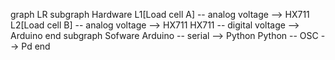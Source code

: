 graph LR
  subgraph Hardware
    L1[Load cell A] -- analog voltage --> HX711
    L2[Load cell B] -- analog voltage --> HX711
    HX711 -- digital voltage --> Arduino
  end
  subgraph Sofware
    Arduino -- serial --> Python
    Python -- OSC --> Pd
  end
